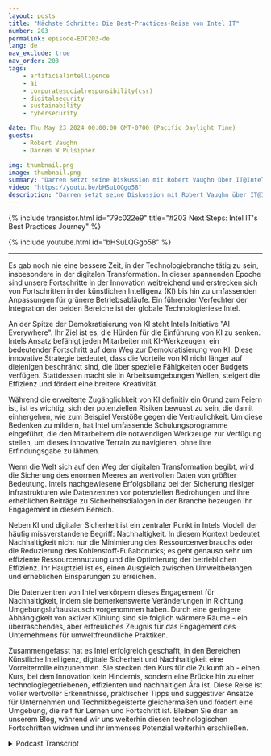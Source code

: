 ```yaml
---
layout: posts
title: "Nächste Schritte: Die Best-Practices-Reise von Intel IT"
number: 203
permalink: episode-EDT203-de
lang: de
nav_exclude: true
nav_order: 203
tags:
    - artificialintelligence
    - ai
    - corporatesocialresponsibility(csr)
    - digitalsecurity
    - sustainability
    - cybersecurity

date: Thu May 23 2024 00:00:00 GMT-0700 (Pacific Daylight Time)
guests:
    - Robert Vaughn
    - Darren W Pulsipher

img: thumbnail.png
image: thumbnail.png
summary: "Darren setzt seine Diskussion mit Robert Vaughn über IT@Intel fort und wie es Organisationen auf der ganzen Welt dabei hilft, ihre Informationssysteme zu modernisieren, indem es bewährte Praktiken teilt."
video: "https://youtu.be/bHSuLQGgo58"
description: "Darren setzt seine Diskussion mit Robert Vaughn über IT@Intel fort und wie es Organisationen auf der ganzen Welt dabei hilft, ihre Informationssysteme zu modernisieren, indem es bewährte Praktiken teilt."
---
```


<div>
{% include transistor.html id="79c022e9" title="#203 Next Steps: Intel IT&#39;s Best Practices Journey" %}

{% include youtube.html id="bHSuLQGgo58" %}
</div>

---

Es gab noch nie eine bessere Zeit, in der Technologiebranche tätig zu sein, insbesondere in der digitalen Transformation. In dieser spannenden Epoche sind unsere Fortschritte in der Innovation weitreichend und erstrecken sich von Fortschritten in der künstlichen Intelligenz (KI) bis hin zu umfassenden Anpassungen für grünere Betriebsabläufe. Ein führender Verfechter der Integration der beiden Bereiche ist der globale Technologieriese Intel.

An der Spitze der Demokratisierung von KI steht Intels Initiative "AI Everywhere". Ihr Ziel ist es, die Hürden für die Einführung von KI zu senken. Intels Ansatz befähigt jeden Mitarbeiter mit KI-Werkzeugen, ein bedeutender Fortschritt auf dem Weg zur Demokratisierung von KI. Diese innovative Strategie bedeutet, dass die Vorteile von KI nicht länger auf diejenigen beschränkt sind, die über spezielle Fähigkeiten oder Budgets verfügen. Stattdessen macht sie in Arbeitsumgebungen Wellen, steigert die Effizienz und fördert eine breitere Kreativität.

Während die erweiterte Zugänglichkeit von KI definitiv ein Grund zum Feiern ist, ist es wichtig, sich der potenziellen Risiken bewusst zu sein, die damit einhergehen, wie zum Beispiel Verstöße gegen die Vertraulichkeit. Um diese Bedenken zu mildern, hat Intel umfassende Schulungsprogramme eingeführt, die den Mitarbeitern die notwendigen Werkzeuge zur Verfügung stellen, um dieses innovative Terrain zu navigieren, ohne ihre Erfindungsgabe zu lähmen.

Wenn die Welt sich auf den Weg der digitalen Transformation begibt, wird die Sicherung des enormen Meeres an wertvollen Daten von größter Bedeutung. Intels nachgewiesene Erfolgsbilanz bei der Sicherung riesiger Infrastrukturen wie Datenzentren vor potenziellen Bedrohungen und ihre erheblichen Beiträge zu Sicherheitsdialogen in der Branche bezeugen ihr Engagement in diesem Bereich.

Neben KI und digitaler Sicherheit ist ein zentraler Punkt in Intels Modell der häufig missverstandene Begriff: Nachhaltigkeit. In diesem Kontext bedeutet Nachhaltigkeit nicht nur die Minimierung des Ressourcenverbrauchs oder die Reduzierung des Kohlenstoff-Fußabdrucks; es geht genauso sehr um effiziente Ressourcennutzung und die Optimierung der betrieblichen Effizienz. Ihr Hauptziel ist es, einen Ausgleich zwischen Umweltbelangen und erheblichen Einsparungen zu erreichen.

Die Datenzentren von Intel verkörpern dieses Engagement für Nachhaltigkeit, indem sie bemerkenswerte Veränderungen in Richtung Umgebungsluftaustausch vorgenommen haben. Durch eine geringere Abhängigkeit von aktiver Kühlung sind sie folglich wärmere Räume - ein überraschendes, aber erfreuliches Zeugnis für das Engagement des Unternehmens für umweltfreundliche Praktiken.

Zusammengefasst hat es Intel erfolgreich geschafft, in den Bereichen Künstliche Intelligenz, digitale Sicherheit und Nachhaltigkeit eine Vorreiterrolle einzunehmen. Sie stecken den Kurs für die Zukunft ab - einen Kurs, bei dem Innovation kein Hindernis, sondern eine Brücke hin zu einer technologiegetriebenen, effizienten und nachhaltigen Ära ist. Diese Reise ist voller wertvoller Erkenntnisse, praktischer Tipps und suggestiver Ansätze für Unternehmen und Technikbegeisterte gleichermaßen und fördert eine Umgebung, die reif für Lernen und Fortschritt ist. Bleiben Sie dran an unserem Blog, während wir uns weiterhin diesen technologischen Fortschritten widmen und ihr immenses Potenzial weiterhin erschließen.



<details>
<summary> Podcast Transcript </summary>

<p></p>

</details>
